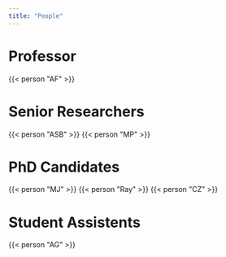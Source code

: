 ```yaml
---
title: "People"
---
```


# Professor

<div class="people-card-container">
    {{< person "AF" >}}
</div>

# Senior Researchers
<div class="people-card-container">
    {{< person "ASB" >}}
    {{< person "MP" >}}
</div>

# PhD Candidates

<div class="people-card-container">
    {{< person "MJ" >}}
    {{< person "Ray" >}}
    {{< person "CZ" >}}
</div>



# Student Assistents

<div class="people-card-container">
    {{< person "AG" >}}
</div>

<!-- 
# Alumni & Alumnae

- Pia Baronetzky
- [Marek Cerny](http://marekcerny.com) (now a Ph.D. student with [Floris Geerts](https://fgeerts.github.io/) at the University of Antwerp)
- Ege Erdogan
- Katharina Hagedorn
- Ferdinand Hölzl (now a master's student at University of Hamburg)
- [Barış Onarıcı](https://www.linkedin.com/in/barisonarici-a271828182845904523/)
- Yevhenii Sharapov
- [Franz Srambical](https://srambical.fr/) (now building AGI at [p(doom)](https://pdoom.org))
- Tejas Srinivasan
- Kalyan Varma Nadimpalli (now a research assistant at IIT Madras) -->
